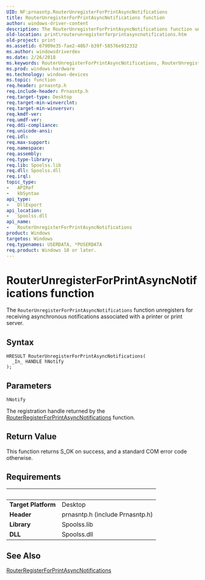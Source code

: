 ```yaml
---
UID: NF:prnasntp.RouterUnregisterForPrintAsyncNotifications
title: RouterUnregisterForPrintAsyncNotifications function
author: windows-driver-content
description: The RouterUnregisterForPrintAsyncNotifications function unregisters for receiving asynchronous notifications associated with a printer or print server.
old-location: print\routerunregisterforprintasyncnotifications.htm
old-project: print
ms.assetid: 67909e35-fae2-40b7-b39f-58576e932332
ms.author: windowsdriverdev
ms.date: 2/26/2018
ms.keywords: RouterUnregisterForPrintAsyncNotifications, RouterUnregisterForPrintAsyncNotifications function [Print Devices], print.routerunregisterforprintasyncnotifications, prnasntp/RouterUnregisterForPrintAsyncNotifications, spoolfnc_3c629be8-f1d8-43fb-b225-582e4bb76c51.xml
ms.prod: windows-hardware
ms.technology: windows-devices
ms.topic: function
req.header: prnasntp.h
req.include-header: Prnasntp.h
req.target-type: Desktop
req.target-min-winverclnt: 
req.target-min-winversvr: 
req.kmdf-ver: 
req.umdf-ver: 
req.ddi-compliance: 
req.unicode-ansi: 
req.idl: 
req.max-support: 
req.namespace: 
req.assembly: 
req.type-library: 
req.lib: Spoolss.lib
req.dll: Spoolss.dll
req.irql: 
topic_type:
-	APIRef
-	kbSyntax
api_type:
-	DllExport
api_location:
-	Spoolss.dll
api_name:
-	RouterUnregisterForPrintAsyncNotifications
product: Windows
targetos: Windows
req.typenames: USERDATA, *PUSERDATA
req.product: Windows 10 or later.
---
```



# RouterUnregisterForPrintAsyncNotifications function
The <code>RouterUnregisterForPrintAsyncNotifications</code> function unregisters for receiving asynchronous notifications associated with a printer or print server.

## Syntax

````
HRESULT RouterUnregisterForPrintAsyncNotifications(
  _In_ HANDLE hNotify
);
````

## Parameters

`hNotify`

The registration handle returned by the <a href="..\prnasntp\nf-prnasntp-routerregisterforprintasyncnotifications.md">RouterRegisterForPrintAsyncNotifications</a> function.


## Return Value

This function returns S_OK on success, and a standard COM error code otherwise.


## Requirements
| &nbsp; | &nbsp; |
| ---- |:---- |
| **Target Platform** | Desktop |
| **Header** | prnasntp.h (include Prnasntp.h) |
| **Library** | Spoolss.lib |
| **DLL** | Spoolss.dll |

## See Also

<a href="..\prnasntp\nf-prnasntp-routerregisterforprintasyncnotifications.md">RouterRegisterForPrintAsyncNotifications</a>